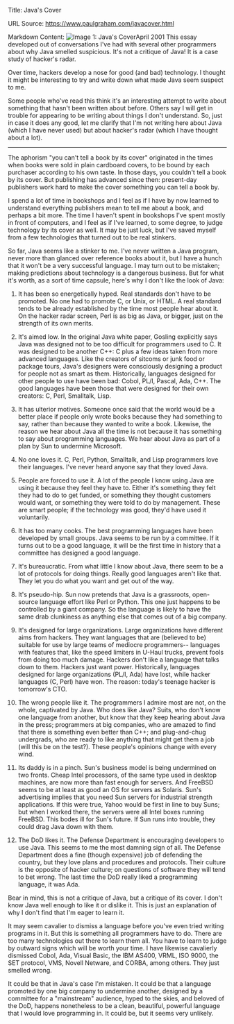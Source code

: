 Title: Java's Cover

URL Source: https://www.paulgraham.com/javacover.html

Markdown Content:
![Image 1: Java's Cover](https://s.turbifycdn.com/aah/paulgraham/java-s-cover-2.gif)April 2001
This essay developed out of conversations I've had with several other programmers about why Java smelled suspicious. It's not a critique of Java! It is a case study of hacker's radar.

Over time, hackers develop a nose for good (and bad) technology. I thought it might be interesting to try and write down what made Java seem suspect to me.

Some people who've read this think it's an interesting attempt to write about something that hasn't been written about before. Others say I will get in trouble for appearing to be writing about things I don't understand. So, just in case it does any good, let me clarify that I'm not writing here about Java (which I have never used) but about hacker's radar (which I have thought about a lot).

* * *

The aphorism "you can't tell a book by its cover" originated in the times when books were sold in plain cardboard covers, to be bound by each purchaser according to his own taste. In those days, you couldn't tell a book by its cover. But publishing has advanced since then: present-day publishers work hard to make the cover something you can tell a book by.

I spend a lot of time in bookshops and I feel as if I have by now learned to understand everything publishers mean to tell me about a book, and perhaps a bit more. The time I haven't spent in bookshops I've spent mostly in front of computers, and I feel as if I've learned, to some degree, to judge technology by its cover as well. It may be just luck, but I've saved myself from a few technologies that turned out to be real stinkers.

So far, Java seems like a stinker to me. I've never written a Java program, never more than glanced over reference books about it, but I have a hunch that it won't be a very successful language. I may turn out to be mistaken; making predictions about technology is a dangerous business. But for what it's worth, as a sort of time capsule, here's why I don't like the look of Java:

1. It has been so energetically hyped. Real standards don't have to be promoted. No one had to promote C, or Unix, or HTML. A real standard tends to be already established by the time most people hear about it. On the hacker radar screen, Perl is as big as Java, or bigger, just on the strength of its own merits.

2. It's aimed low. In the original Java white paper, Gosling explicitly says Java was designed not to be too difficult for programmers used to C. It was designed to be another C++: C plus a few ideas taken from more advanced languages. Like the creators of sitcoms or junk food or package tours, Java's designers were consciously designing a product for people not as smart as them. Historically, languages designed for other people to use have been bad: Cobol, PL/I, Pascal, Ada, C++. The good languages have been those that were designed for their own creators: C, Perl, Smalltalk, Lisp.

3. It has ulterior motives. Someone once said that the world would be a better place if people only wrote books because they had something to say, rather than because they wanted to write a book. Likewise, the reason we hear about Java all the time is not because it has something to say about programming languages. We hear about Java as part of a plan by Sun to undermine Microsoft.

4. No one loves it. C, Perl, Python, Smalltalk, and Lisp programmers love their languages. I've never heard anyone say that they loved Java.

5. People are forced to use it. A lot of the people I know using Java are using it because they feel they have to. Either it's something they felt they had to do to get funded, or something they thought customers would want, or something they were told to do by management. These are smart people; if the technology was good, they'd have used it voluntarily.

6. It has too many cooks. The best programming languages have been developed by small groups. Java seems to be run by a committee. If it turns out to be a good language, it will be the first time in history that a committee has designed a good language.

7. It's bureaucratic. From what little I know about Java, there seem to be a lot of protocols for doing things. Really good languages aren't like that. They let you do what you want and get out of the way.

8. It's pseudo-hip. Sun now pretends that Java is a grassroots, open-source language effort like Perl or Python. This one just happens to be controlled by a giant company. So the language is likely to have the same drab clunkiness as anything else that comes out of a big company.

9. It's designed for large organizations. Large organizations have different aims from hackers. They want languages that are (believed to be) suitable for use by large teams of mediocre programmers-- languages with features that, like the speed limiters in U-Haul trucks, prevent fools from doing too much damage. Hackers don't like a language that talks down to them. Hackers just want power. Historically, languages designed for large organizations (PL/I, Ada) have lost, while hacker languages (C, Perl) have won. The reason: today's teenage hacker is tomorrow's CTO.

10. The wrong people like it. The programmers I admire most are not, on the whole, captivated by Java. Who does like Java? Suits, who don't know one language from another, but know that they keep hearing about Java in the press; programmers at big companies, who are amazed to find that there is something even better than C++; and plug-and-chug undergrads, who are ready to like anything that might get them a job (will this be on the test?). These people's opinions change with every wind.

11. Its daddy is in a pinch. Sun's business model is being undermined on two fronts. Cheap Intel processors, of the same type used in desktop machines, are now more than fast enough for servers. And FreeBSD seems to be at least as good an OS for servers as Solaris. Sun's advertising implies that you need Sun servers for industrial strength applications. If this were true, Yahoo would be first in line to buy Suns; but when I worked there, the servers were all Intel boxes running FreeBSD. This bodes ill for Sun's future. If Sun runs into trouble, they could drag Java down with them.

12. The DoD likes it. The Defense Department is encouraging developers to use Java. This seems to me the most damning sign of all. The Defense Department does a fine (though expensive) job of defending the country, but they love plans and procedures and protocols. Their culture is the opposite of hacker culture; on questions of software they will tend to bet wrong. The last time the DoD really liked a programming language, it was Ada.

Bear in mind, this is not a critique of Java, but a critique of its cover. I don't know Java well enough to like it or dislike it. This is just an explanation of why I don't find that I'm eager to learn it.

It may seem cavalier to dismiss a language before you've even tried writing programs in it. But this is something all programmers have to do. There are too many technologies out there to learn them all. You have to learn to judge by outward signs which will be worth your time. I have likewise cavalierly dismissed Cobol, Ada, Visual Basic, the IBM AS400, VRML, ISO 9000, the SET protocol, VMS, Novell Netware, and CORBA, among others. They just smelled wrong.

It could be that in Java's case I'm mistaken. It could be that a language promoted by one big company to undermine another, designed by a committee for a "mainstream" audience, hyped to the skies, and beloved of the DoD, happens nonetheless to be a clean, beautiful, powerful language that I would love programming in. It could be, but it seems very unlikely.

